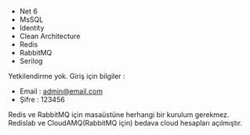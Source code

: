
- Net 6
- MsSQL
- Identity
- Clean Architecture
- Redis
- RabbitMQ
- Serilog

Yetkilendirme yok. Giriş için bilgiler : 
- Email : admin@email.com
- Şifre : 123456

Redis ve RabbitMQ için masaüstüne herhangi bir kurulum gerekmez. Redislab ve CloudAMQ(RabbitMQ için) bedava cloud hesapları açılmıştır.
